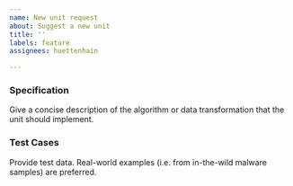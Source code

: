 ```yaml
---
name: New unit request
about: Suggest a new unit
title: ''
labels: feature
assignees: huettenhain

---
```


### Specification
Give a concise description of the algorithm or data transformation that the unit should implement.

### Test Cases
Provide test data. Real-world examples (i.e. from in-the-wild malware samples) are preferred.
